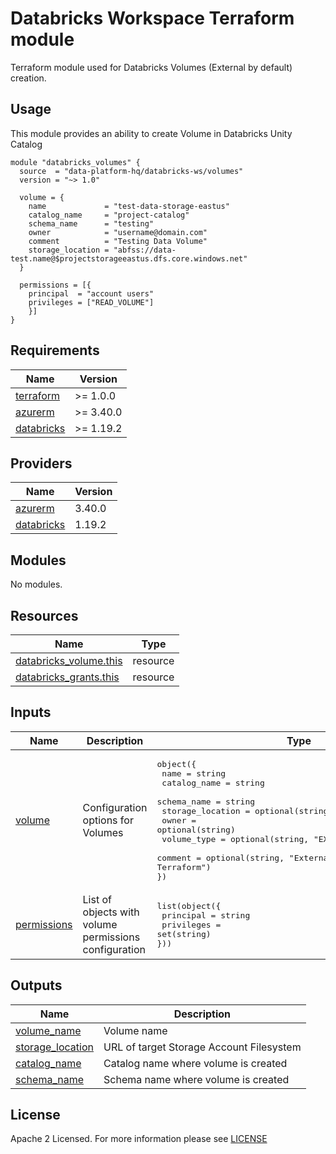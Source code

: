 # Databricks Workspace Terraform module
Terraform module used for Databricks Volumes (External by default) creation.

## Usage
This module provides an ability to create Volume in Databricks Unity Catalog

```hcl
module "databricks_volumes" {
  source  = "data-platform-hq/databricks-ws/volumes"
  version = "~> 1.0" 

  volume = {
    name             = "test-data-storage-eastus"
    catalog_name     = "project-catalog"
    schema_name      = "testing"
    owner            = "username@domain.com"
    comment          = "Testing Data Volume"
    storage_location = "abfss://data-test.name@$projectstorageeastus.dfs.core.windows.net"
  }
  
  permissions = [{
    principal  = "account users"
    privileges = ["READ_VOLUME"]
    }]
}
```
<!-- BEGIN_TF_DOCS -->
## Requirements

| Name                                                                         | Version   |
| ---------------------------------------------------------------------------- |-----------|
| <a name="requirement_terraform"></a> [terraform](#requirement\_terraform)    | >= 1.0.0  |
| <a name="requirement_azurerm"></a> [azurerm](#requirement\_azurerm)          | >= 3.40.0 |
| <a name="requirement_databricks"></a> [databricks](#requirement\_databricks) | >= 1.19.2 |

## Providers

| Name                                                                   | Version |
| ---------------------------------------------------------------------- |---------|
| <a name="provider_azurerm"></a> [azurerm](#provider\_azurerm)          | 3.40.0  |
| <a name="provider_databricks"></a> [databricks](#provider\_databricks) | 1.19.2  |

## Modules

No modules.

## Resources

| Name                                                                                                                 | Type     |
|----------------------------------------------------------------------------------------------------------------------| -------- |
| [databricks_volume.this](https://registry.terraform.io/providers/databricks/databricks/latest/docs/resources/volume) | resource |
| [databricks_grants.this](https://registry.terraform.io/providers/databricks/databricks/latest/docs/resources/grants) | resource |

## Inputs

| Name                                                      | Description                                | Type                                                                                                                                                                                                                                                                                                                                                     | Default | Required |
|-----------------------------------------------------------|--------------------------------------------|----------------------------------------------------------------------------------------------------------------------------------------------------------------------------------------------------------------------------------------------------------------------------------------------------------------------------------------------------------|---------|:--------:|
| <a name="input_volume"></a> [volume](#input\_volume)      | Configuration options for Volumes | <pre>object({<br>  name             = string<br>  catalog_name     = string<br>  schema_name      = string<br>  storage_location = optional(string)<br>  owner            = optional(string)<br>  volume_type      = optional(string, "EXTERNAL")<br>  comment          = optional(string, "External volume provisioned by Terraform")<br>})</pre> | n/a     |   yes    |
| <a name="input_permissions"></a> [permissions](#input\_permissions) | List of objects with volume permissions configuration | <pre>list(object({<br>  principal  = string<br>  privileges = set(string)<br>}))                                                                                                                                                                                                                                                                         | []      |    no    |



## Outputs

| Name                                                                                   | Description                                          |
|----------------------------------------------------------------------------------------| ---------------------------------------------------- |
| <a name="output_volume_name"></a> [volume\_name](#output\_volume\_name)                | Volume name                              |
| <a name="output_storage_location"></a> [storage\_location](#output\_storage\_location) | URL of target Storage Account Filesystem                              |
| <a name="output_catalog_name"></a> [catalog\_name](#output\_catalog\_name)             | Catalog name where volume is created                              |
| <a name="output_schema_name"></a> [schema\_name](#output\_schema\_name)                | Schema name where volume is created                              |
<!-- END_TF_DOCS -->

## License

Apache 2 Licensed. For more information please see [LICENSE](https://github.com/data-platform-hq/terraform-databricks-external-volumes/blob/main/LICENSE)
